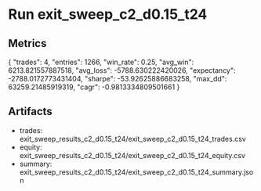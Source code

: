 # Run exit_sweep_c2_d0.15_t24

## Metrics
{
  "trades": 4,
  "entries": 1266,
  "win_rate": 0.25,
  "avg_win": 6213.821557887518,
  "avg_loss": -5788.630222420026,
  "expectancy": -2788.0172773431404,
  "sharpe": -53.92625886683258,
  "max_dd": 63259.21485919319,
  "cagr": -0.9813334809501661
}

## Artifacts
- trades: exit_sweep_results_c2_d0.15_t24/exit_sweep_c2_d0.15_t24_trades.csv
- equity: exit_sweep_results_c2_d0.15_t24/exit_sweep_c2_d0.15_t24_equity.csv
- summary: exit_sweep_results_c2_d0.15_t24/exit_sweep_c2_d0.15_t24_summary.json